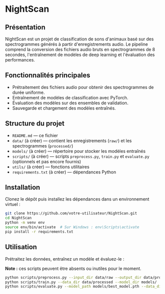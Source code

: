 # NightScan

## Présentation
NightScan est un projet de classification de sons d'animaux basé sur des spectrogrammes générés à partir d'enregistrements audio. Le pipeline comprend la conversion des fichiers audio bruts en spectrogrammes de 8 secondes, l'entraînement de modèles de deep learning et l'évaluation des performances.

## Fonctionnalités principales
- Prétraitement des fichiers audio pour obtenir des spectrogrammes de durée uniforme.
- Entraînement de modèles de classification avec PyTorch.
- Évaluation des modèles sur des ensembles de validation.
- Sauvegarde et chargement des modèles entraînés.

## Structure du projet
- `README.md` — ce fichier
- `data/` (à créer) — contient les enregistrements (`raw/`) et les spectrogrammes (`processed/`)
- `models/` (à créer) — répertoire pour stocker les modèles entraînés
- `scripts/` (à créer) — scripts `preprocess.py`, `train.py` et `evaluate.py` (optionnels et pas encore fournis)
- `utils/` (à créer) — fonctions utilitaires
- `requirements.txt` (à créer) — dépendances Python

## Installation
Clonez le dépôt puis installez les dépendances dans un environnement virtuel :

```bash
git clone https://github.com/votre-utilisateur/NightScan.git
cd NightScan
python -m venv env
source env/bin/activate  # Sur Windows : env\Scripts\activate
pip install -r requirements.txt
```

## Utilisation
Prétraitez les données, entraînez un modèle et évaluez-le :

**Note :** ces scripts peuvent être absents ou inutiles pour le moment.

```bash
python scripts/preprocess.py --input_dir data/raw --output_dir data/processed
python scripts/train.py --data_dir data/processed --model_dir models/
python scripts/evaluate.py --model_path models/best_model.pth --data_dir data/processed
```
